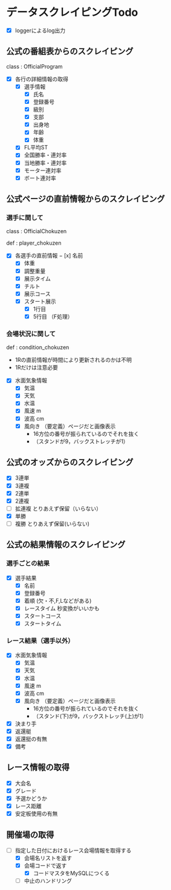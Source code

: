 # データスクレイピングTodo

- [x] loggerによるlog出力

## 公式の番組表からのスクレイピング

class : OfficialProgram

- [x] 各行の詳細情報の取得
  - [x] 選手情報
    - [x] 氏名
    - [x] 登録番号
    - [x] 級別
    - [x] 支部
    - [x] 出身地
    - [x] 年齢
    - [x] 体重
  - [x] FL平均ST
  - [x] 全国勝率・連対率
  - [x] 当地勝率・連対率
  - [x] モーター連対率
  - [x] ボート連対率

## 公式ページの直前情報からのスクレイピング

### 選手に関して

class : OfficialChokuzen

def : player_chokuzen

- [x] 各選手の直前情報
  − [x] 名前
  - [x] 体重
  - [x] 調整重量
  - [x] 展示タイム
  - [x] チルト
  - [x] 展示コース
  - [x] スタート展示
    - [x] 1行目
    - [x] 5行目 （F処理）

### 会場状況に関して

def : condition_chokuzen

- 1Rの直前情報が時間により更新されるのかは不明
- 1Rだけは注意必要
- [x] 水面気象情報
  - [x] 気温
  - [x] 天気
  - [x] 水温
  - [x] 風速 m
  - [x] 波高 cm
  - [x] 風向き （要定義）ページだと画像表示
    - 16方位の番号が振られているのでそれを抜く
    - （スタンドが9，バックストレッチが1）

## 公式のオッズからのスクレイピング

- [x] 3連単
- [x] 3連複
- [x] 2連単
- [x] 2連複
- [ ] 拡連複  とりあえず保留（いらない）
- [x] 単勝
- [ ] 複勝  とりあえず保留(いらない)

## 公式の結果情報のスクレイピング

### 選手ごとの結果

- [x] 選手結果
  - [x] 名前
  - [x] 登録番号
  - [x] 着順 (欠・不,F,Lなどがある)
  - [x] レースタイム 秒変換がいいかも
  - [x] スタートコース
  - [x] スタートタイム

### レース結果（選手以外）

- [x] 水面気象情報
  - [x] 気温
  - [x] 天気
  - [x] 水温
  - [x] 風速 m
  - [x] 波高 cm
  - [x] 風向き （要定義）ページだと画像表示
    - 16方位の番号が振られているのでそれを抜く
    - （スタンド(下)が9，バックストレッチ(上)が1）
- [x] 決まり手
- [x] 返還艇
- [x] 返還挺の有無
- [x] 備考

## レース情報の取得

- [x] 大会名
- [x] グレード
- [x] 予選かどうか
- [x] レース距離
- [x] 安定板使用の有無

## 開催場の取得

- [ ] 指定した日付におけるレース会場情報を取得する
  - [x] 会場名リストを返す
  - [x] 会場コードで返す
    - [x] コードマスタをMySQLにつくる
  - [ ] 中止のハンドリング
